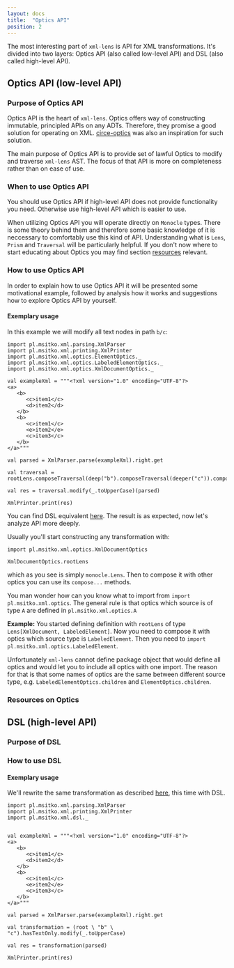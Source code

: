 ```yaml
---
layout: docs
title:  "Optics API"
position: 2
---
```


The most interesting part of `xml-lens` is API for XML transformations. It's divided into two layers:
Optics API (also called low-level API) and DSL (also called high-level API).

## Optics API (low-level API)

### Purpose of Optics API

Optics API is the heart of `xml-lens`. Optics offers way of constructing immutable, principled APIs on any ADTs. 
Therefore, they promise a good solution for operating on XML. [circe-optics](https://github.com/circe/circe/blob/master/docs/src/main/tut/optics.md)
was also an inspiration for such solution.

The main purpose of Optics API is to provide set of lawful Optics to modify and traverse `xml-lens` AST.
The focus of that API is more on completeness rather than on ease of use.

### When to use Optics API

You should use Optics API if high-level API does not provide functionality you need. Otherwise use high-level API
which is easier to use.

When utilizing Optics API you will operate directly on `Monocle` types. There is some theory behind them and therefore 
some basic knowledge of it is neccessary to comfortably use this kind of API. Understanding what is `Lens`, `Prism` and 
`Traversal` will be particularly helpful. If you don't now where to start educating about Optics you may find
section [resources](#resources-on-optics) relevant.

### How to use Optics API

In order to explain how to use Optics API it will be presented some motivational example, followed by 
analysis how it works and suggestions how to explore Optics API by yourself.

#### Exemplary usage <a name="exemplary-usage-optics-api"></a>

In this example we will modify all text nodes in path `b/c`:

```tut:silent
import pl.msitko.xml.parsing.XmlParser
import pl.msitko.xml.printing.XmlPrinter
import pl.msitko.xml.optics.ElementOptics._
import pl.msitko.xml.optics.LabeledElementOptics._
import pl.msitko.xml.optics.XmlDocumentOptics._

val exampleXml = """<?xml version="1.0" encoding="UTF-8"?>
<a>
   <b>
      <c>item1</c>
      <d>item2</d>
   </b>
   <b>
      <c>item1</c>
      <e>item2</e>
      <c>item3</c>
   </b>
</a>"""

val parsed = XmlParser.parse(exampleXml).right.get

val traversal = rootLens.composeTraversal(deep("b").composeTraversal(deeper("c")).composeOptional(hasTextOnly))

val res = traversal.modify(_.toUpperCase)(parsed)
```

```tut:book
XmlPrinter.print(res)
```

You can find DSL equivalent [here](#exemplary-usage-dsl). The result is as expected, now let's analyze API more deeply.

Usually you'll start constructing any transformation with:

```tut:book
import pl.msitko.xml.optics.XmlDocumentOptics

XmlDocumentOptics.rootLens
```

which as you see is simply `monocle.Lens`. Then to compose it with other optics you can use its `compose...` methods.

You man wonder how can you know what to import from `import pl.msitko.xml.optics`. The general rule is that optics
which source is of type `A` are defined in `pl.msitko.xml.optics.A`

**Example:** You started defining definition with `rootLens` of type `Lens[XmlDocument, LabeledElement]`. Now you need to
compose it with optics which source type is `LabeledElement`. Then you need to `import pl.msitko.xml.optics.LabeledElement`.

Unfortunately `xml-lens` cannot define package object that would define all optics and would let you to include all optics
with one import. The reason for that is that some names of optics are the same between different source type, e.g.
`LabeledElementOptics.children` and `ElementOptics.children`.

### Resources on Optics

## DSL (high-level API)

### Purpose of DSL

### How to use DSL

#### Exemplary usage <a name="exemplary-usage-dsl"></a>

We'll rewrite the same transformation as described [here](#exemplary-usage-optics-api), this time with DSL.

```tut:silent
import pl.msitko.xml.parsing.XmlParser
import pl.msitko.xml.printing.XmlPrinter
import pl.msitko.xml.dsl._


val exampleXml = """<?xml version="1.0" encoding="UTF-8"?>
<a>
   <b>
      <c>item1</c>
      <d>item2</d>
   </b>
   <b>
      <c>item1</c>
      <e>item2</e>
      <c>item3</c>
   </b>
</a>"""

val parsed = XmlParser.parse(exampleXml).right.get

val transformation = (root \ "b" \ "c").hasTextOnly.modify(_.toUpperCase)

val res = transformation(parsed)
```

```tut:book
XmlPrinter.print(res)
```